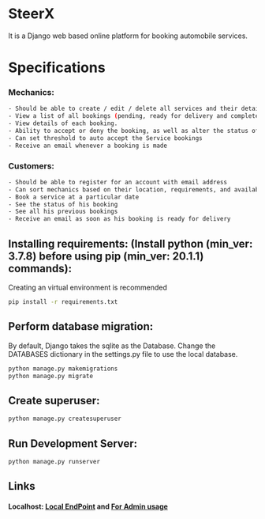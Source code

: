 # SteerX
It is a Django web based online platform for booking automobile services.

# Specifications

### Mechanics:
```bash
- Should be able to create / edit / delete all services and their details
- View a list of all bookings (pending, ready for delivery and completed)
- View details of each booking.
- Ability to accept or deny the booking, as well as alter the status of the scheduled service
- Can set threshold to auto accept the Service bookings
- Receive an email whenever a booking is made
```

### Customers:
```bash
- Should be able to register for an account with email address
- Can sort mechanics based on their location, requirements, and availability
- Book a service at a particular date
- See the status of his booking
- See all his previous bookings
- Receive an email as soon as his booking is ready for delivery
```

## Installing requirements: (Install python (min_ver: 3.7.8) before using pip (min_ver: 20.1.1) commands):
Creating an virtual environment is recommended

```bash
pip install -r requirements.txt
```

## Perform database migration:
By default, Django takes the sqlite as the Database.
Change the DATABASES dictionary in the settings.py file to use the local database.
```bash
python manage.py makemigrations
python manage.py migrate
```

## Create superuser:
```bash
python manage.py createsuperuser
```

## Run Development Server:
```bash
python manage.py runserver
```

## Links
#### Localhost: [Local EndPoint](http://localhost:8000) and [For Admin usage](http://localhost:8000/login)
